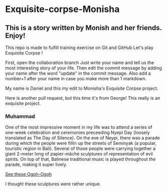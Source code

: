 # Exquisite-corpse-Monisha
## This is a story written by Monish and her friends. Enjoy!


This repo is made to fulfill training exercise on Git and GitHub
Let's play Exquisite Corpse !

First, open the collaboration branch Just write your name and tell us the most interesting story of your life. Then edit the commit message by adding your name after the word "update" in the commit message. Also add a number+1 after your name in case you make more than 1 markdown.

My name is Daniel and this my edit to Monisha's Exquisite Corpse project.

Here is another pull request, but this time it's from George! This really is an exquisite project.

### Muhammad
One of the most impressive moment in my life was to attend a series of one-week celebration and ceremonies preceeding Nyepi Day (loosely translated as The Day of Silence). On the eve of Neypi, there was a parade during which the people were fillin up the streets of Seminyak (a popular, touristic region in Bali). Several of those people were carrying together a giant 2-meter long of papier-mâché sculptures of representation of evil spirits. On top of that, Balinese traditional music is played throughout the parade, making it super lively. 

[See these Ogoh-Ogoh]([https://cdn-2.tstatic.net/batam/foto/bank/images/hdfgjjdfgdfgdddfhggjfjhxdg.jpg])

I thought these sculptures were rather unique. 
